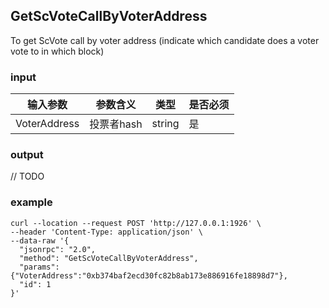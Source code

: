 ## GetScVoteCallByVoterAddress

To get ScVote call by voter address (indicate which candidate does a voter vote to in which block)

### input

| 输入参数         | 参数含义       | 类型    | 是否必须  |
| ---------------- | -------------- | ------- |------   |
| VoterAddress | 投票者hash | string  | 是|

### output

// TODO

### example
```
curl --location --request POST 'http://127.0.0.1:1926' \
--header 'Content-Type: application/json' \
--data-raw '{  
  "jsonrpc": "2.0",
  "method": "GetScVoteCallByVoterAddress",
  "params": {"VoterAddress":"0xb374baf2ecd30fc82b8ab173e886916fe18898d7"},
  "id": 1
}'
```

